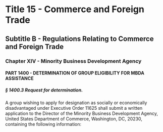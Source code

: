 
# Title 15 - Commerce and Foreign Trade
## Subtitle B - Regulations Relating to Commerce and Foreign Trade
### Chapter XIV - Minority Business Development Agency
#### PART 1400 - DETERMINATION OF GROUP ELIGIBILITY FOR MBDA ASSISTANCE
##### § 1400.3 Request for determination.

A group wishing to apply for designation as socially or economically disadvantaged under Executive Order 11625 shall submit a written application to the Director of the Minority Business Development Agency, United States Department of Commerce, Washington, DC, 20230, containing the following information:
